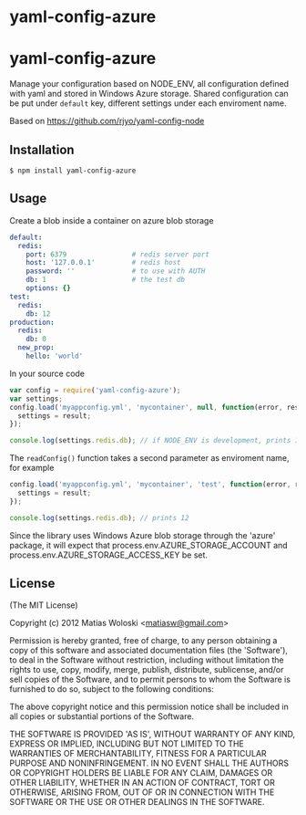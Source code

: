 yaml-config-azure
=================


# yaml-config-azure

Manage your configuration based on NODE_ENV, all configuration defined with yaml and stored in Windows Azure storage. Shared configuration can be put under `default` key, different settings under each enviroment name.

Based on <https://github.com/rjyo/yaml-config-node>

## Installation

    $ npm install yaml-config-azure

## Usage

Create a blob inside a container on azure blob storage

```yaml
default:
  redis:
    port: 6379                # redis server port
    host: '127.0.0.1'         # redis host
    password: ''              # to use with AUTH
    db: 1                     # the test db
    options: {}
test:
  redis:
    db: 12
production:
  redis:
    db: 0
  new_prop:
    hello: 'world'
```

In your source code

```javascript
var config = require('yaml-config-azure');
var settings;
config.load('myappconfig.yml', 'mycontainer', null, function(error, result) {
  settings = result;
});

console.log(settings.redis.db); // if NODE_ENV is development, prints 1
```

The `readConfig()` function takes a second parameter as enviroment name, for example

```javascript
config.load('myappconfig.yml', 'mycontainer', 'test', function(error, result) {
  settings = result;
});

console.log(settings.redis.db); // prints 12
```

Since the library uses Windows Azure blob storage through the 'azure' package, it will expect that process.env.AZURE_STORAGE_ACCOUNT and process.env.AZURE_STORAGE_ACCESS_KEY be set.

## License

(The MIT License)

Copyright (c) 2012 Matias Woloski &lt;matiasw@gmail.com&gt;

Permission is hereby granted, free of charge, to any person obtaining
a copy of this software and associated documentation files (the
'Software'), to deal in the Software without restriction, including
without limitation the rights to use, copy, modify, merge, publish,
distribute, sublicense, and/or sell copies of the Software, and to
permit persons to whom the Software is furnished to do so, subject to
the following conditions:

The above copyright notice and this permission notice shall be
included in all copies or substantial portions of the Software.

THE SOFTWARE IS PROVIDED 'AS IS', WITHOUT WARRANTY OF ANY KIND,
EXPRESS OR IMPLIED, INCLUDING BUT NOT LIMITED TO THE WARRANTIES OF
MERCHANTABILITY, FITNESS FOR A PARTICULAR PURPOSE AND NONINFRINGEMENT.
IN NO EVENT SHALL THE AUTHORS OR COPYRIGHT HOLDERS BE LIABLE FOR ANY
CLAIM, DAMAGES OR OTHER LIABILITY, WHETHER IN AN ACTION OF CONTRACT,
TORT OR OTHERWISE, ARISING FROM, OUT OF OR IN CONNECTION WITH THE
SOFTWARE OR THE USE OR OTHER DEALINGS IN THE SOFTWARE.